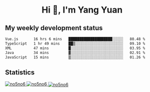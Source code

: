 <h1 align="center">Hi 👋, I'm Yang Yuan</h1>


## My weekly development status
<!--START_SECTION:waka-->

```txt
Vue.js       16 hrs 6 mins   ████████████████████░░░░░   80.48 %
TypeScript   1 hr 49 mins    ██▒░░░░░░░░░░░░░░░░░░░░░░   09.10 %
XML          47 mins         █░░░░░░░░░░░░░░░░░░░░░░░░   03.95 %
Java         34 mins         ▓░░░░░░░░░░░░░░░░░░░░░░░░   02.91 %
JavaScript   15 mins         ▒░░░░░░░░░░░░░░░░░░░░░░░░   01.26 %
```

<!--END_SECTION:waka-->

## Statistics
<a href="https://github.com/anuraghazra/github-readme-stats">
  <img src="https://github-readme-stats.vercel.app/api/top-langs/?username=no5no6&theme=dracula" alt="no5no6">
</a>
<a href="https://github.com/anuraghazra/github-readme-stats">
  <img src="https://github-readme-stats.vercel.app/api?username=no5no6&show_icons=true&theme=dracula&line_height=40" alt="no5no6">
</a>
<a href="https://github.com/anuraghazra/github-readme-stats">
  <img align="center" src="https://github-readme-streak-stats.herokuapp.com/?user=no5no6&theme=dracula" alt="no5no6" />
</a>
